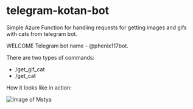 # telegram-kotan-bot
Simple Azure Function for handling requests for getting images and gifs with cats from telegram bot.

WELCOME
Telegram bot name - @phenix117bot.

There are two types of commands:
* /get_gif_cat
* /get_cat

How it looks like in action:

![Image of Mstya](https://mstyacatbothostingplan.blob.core.windows.net/examples/tgm.png)
